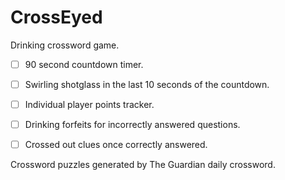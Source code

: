 CrossEyed
=========

Drinking crossword game.

- [ ] 90 second countdown timer.
- [ ] Swirling shotglass in the last 10 seconds of the countdown.
- [ ] Individual player points tracker.
- [ ] Drinking forfeits for incorrectly answered questions.
- [ ] Crossed out clues once correctly answered.


Crossword puzzles generated by The Guardian daily crossword.

